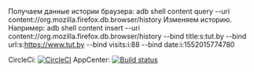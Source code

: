 Получаем данные истории браузера:
adb shell content query --uri content://org.mozilla.firefox.db.browser/history
Изменяем историю. Например:
adb shell content insert --uri content://org.mozilla.firefox.db.browser/history --bind title:s:tut.by --bind url:s:https://www.tut.by --bind visits:i:88 --bind date:i:1552015774780



CircleCi:
[![CircleCI](https://circleci.com/gh/theManWithoutQualities/konsttest2.svg?style=svg)](https://circleci.com/gh/theManWithoutQualities/konsttest2)
AppCenter:
[![Build status](https://build.appcenter.ms/v0.1/apps/cce460f7-bf0e-4628-8a59-1e9583b78f81/branches/master/badge)](https://appcenter.ms)